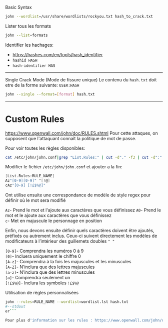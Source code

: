 Basic Syntax

```sh
john --wordlist=/usr/share/wordlists/rockyou.txt hash_to_crack.txt
```

Lister tous les formats

```sh
john --list=formats
```

Identifier les hachages:
- https://hashes.com/en/tools/hash_identifier
- `hashid HASH`
- `hash-identifier HAS`
---
Single Crack Mode (Mode de fissure unique)
Le contenu du `hash.txt` doit etre de la forme suivante: `USER:HASH`

```sh
john --single --format=[format] hash.txt
```

---
# Custom Rules
https://www.openwall.com/john/doc/RULES.shtml
Pour cette  attaques, on supposent que l'attaquant connaît la politique de mot de passe.

Pour voir toutes les règles disponibles:

```sh
cat /etc/john/john.conf|grep "List.Rules:" | cut -d"." -f3 | cut -d":" -f2 | cut -d"]" -f1 | awk NF
```

Modifier le fichier `/etc/john/john.conf` et ajouter a la fin:

```c
[List.Rules:RULE_NAME]
Az"[0-9][0-9]" ^[!@]
cAz"[0-9] [!£$%@]"
```

Ont utilise ensuite une correspondance de modèle de style regex pour définir où le mot sera modifié

`Az`- Prend le mot et l'ajoute aux caractères que vous définissez
`A0`- Prend le mot et le ajoute aux caractères que vous définissez  
`c`- Met en majuscule le personnage en position

Enfin, nous devons ensuite définir quels caractères doivent être ajoutés, préfixés ou autrement inclus. Ceux-ci suivent directement les modèles de modificateurs à l’intérieur des guillemets doubles `" "`

`[0-9]`- Comprendra les numéros 0 à 9  
`[0]`- Incluera uniquement le chiffre 0  
`[A-z]`- Comprendra à la fois les majuscules et les minuscules  
`[A-Z]`- N'inclura que des lettres majuscules  
`[a-z]`- N'inclura que des lettres minuscules  
`[a]`- Comprendra seulement un  
`[!£$%@]`- Inclura les symboles `!£$%@`

Utilisation de règles personnalisées

```sh
john --rules=RULE_NAME --wordlist=wordlist.lst hash.txt
#--stdout
er```

Pour plus d'information sur les rules : https://www.openwall.com/john/doc/RULES.shtml